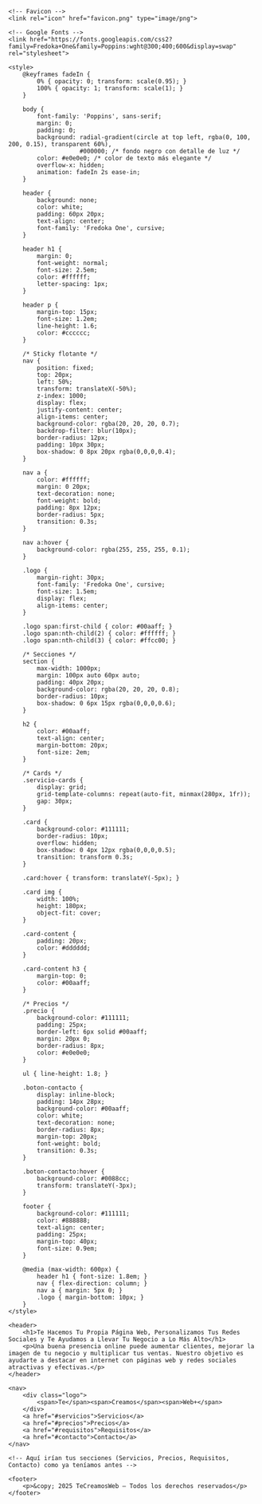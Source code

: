 <html lang="es">
<head>
    <meta charset="UTF-8">
    <meta name="viewport" content="width=device-width, initial-scale=1.0">
    <title>TeCreamosWeb</title>

    <!-- Favicon -->
    <link rel="icon" href="favicon.png" type="image/png">

    <!-- Google Fonts -->
    <link href="https://fonts.googleapis.com/css2?family=Fredoka+One&family=Poppins:wght@300;400;600&display=swap" rel="stylesheet">

    <style>
        @keyframes fadeIn {
            0% { opacity: 0; transform: scale(0.95); }
            100% { opacity: 1; transform: scale(1); }
        }

        body {
            font-family: 'Poppins', sans-serif;
            margin: 0;
            padding: 0;
            background: radial-gradient(circle at top left, rgba(0, 100, 200, 0.15), transparent 60%), 
                        #000000; /* fondo negro con detalle de luz */
            color: #e0e0e0; /* color de texto más elegante */
            overflow-x: hidden;
            animation: fadeIn 2s ease-in;
        }

        header {
            background: none;
            color: white;
            padding: 60px 20px;
            text-align: center;
            font-family: 'Fredoka One', cursive;
        }

        header h1 {
            margin: 0;
            font-weight: normal;
            font-size: 2.5em;
            color: #ffffff;
            letter-spacing: 1px;
        }

        header p {
            margin-top: 15px;
            font-size: 1.2em;
            line-height: 1.6;
            color: #cccccc;
        }

        /* Sticky flotante */
        nav {
            position: fixed;
            top: 20px;
            left: 50%;
            transform: translateX(-50%);
            z-index: 1000;
            display: flex;
            justify-content: center;
            align-items: center;
            background-color: rgba(20, 20, 20, 0.7);
            backdrop-filter: blur(10px);
            border-radius: 12px;
            padding: 10px 30px;
            box-shadow: 0 8px 20px rgba(0,0,0,0.4);
        }

        nav a {
            color: #ffffff;
            margin: 0 20px;
            text-decoration: none;
            font-weight: bold;
            padding: 8px 12px;
            border-radius: 5px;
            transition: 0.3s;
        }

        nav a:hover {
            background-color: rgba(255, 255, 255, 0.1);
        }

        .logo {
            margin-right: 30px;
            font-family: 'Fredoka One', cursive;
            font-size: 1.5em;
            display: flex;
            align-items: center;
        }

        .logo span:first-child { color: #00aaff; }
        .logo span:nth-child(2) { color: #ffffff; }
        .logo span:nth-child(3) { color: #ffcc00; }

        /* Secciones */
        section {
            max-width: 1000px;
            margin: 100px auto 60px auto;
            padding: 40px 20px;
            background-color: rgba(20, 20, 20, 0.8);
            border-radius: 10px;
            box-shadow: 0 6px 15px rgba(0,0,0,0.6);
        }

        h2 {
            color: #00aaff;
            text-align: center;
            margin-bottom: 20px;
            font-size: 2em;
        }

        /* Cards */
        .servicio-cards {
            display: grid;
            grid-template-columns: repeat(auto-fit, minmax(280px, 1fr));
            gap: 30px;
        }

        .card {
            background-color: #111111;
            border-radius: 10px;
            overflow: hidden;
            box-shadow: 0 4px 12px rgba(0,0,0,0.5);
            transition: transform 0.3s;
        }

        .card:hover { transform: translateY(-5px); }

        .card img {
            width: 100%;
            height: 180px;
            object-fit: cover;
        }

        .card-content {
            padding: 20px;
            color: #dddddd;
        }

        .card-content h3 {
            margin-top: 0;
            color: #00aaff;
        }

        /* Precios */
        .precio {
            background-color: #111111;
            padding: 25px;
            border-left: 6px solid #00aaff;
            margin: 20px 0;
            border-radius: 8px;
            color: #e0e0e0;
        }

        ul { line-height: 1.8; }

        .boton-contacto {
            display: inline-block;
            padding: 14px 28px;
            background-color: #00aaff;
            color: white;
            text-decoration: none;
            border-radius: 8px;
            margin-top: 20px;
            font-weight: bold;
            transition: 0.3s;
        }

        .boton-contacto:hover {
            background-color: #0088cc;
            transform: translateY(-3px);
        }

        footer {
            background-color: #111111;
            color: #888888;
            text-align: center;
            padding: 25px;
            margin-top: 40px;
            font-size: 0.9em;
        }

        @media (max-width: 600px) {
            header h1 { font-size: 1.8em; }
            nav { flex-direction: column; }
            nav a { margin: 5px 0; }
            .logo { margin-bottom: 10px; }
        }
    </style>
</head>
<body>

    <header>
        <h1>Te Hacemos Tu Propia Página Web, Personalizamos Tus Redes Sociales y Te Ayudamos a Llevar Tu Negocio a Lo Más Alto</h1>
        <p>Una buena presencia online puede aumentar clientes, mejorar la imagen de tu negocio y multiplicar tus ventas. Nuestro objetivo es ayudarte a destacar en internet con páginas web y redes sociales atractivas y efectivas.</p>
    </header>

    <nav>
        <div class="logo">
            <span>Te</span><span>Creamos</span><span>Web+</span>
        </div>
        <a href="#servicios">Servicios</a>
        <a href="#precios">Precios</a>
        <a href="#requisitos">Requisitos</a>
        <a href="#contacto">Contacto</a>
    </nav>

    <!-- Aquí irían tus secciones (Servicios, Precios, Requisitos, Contacto) como ya teníamos antes -->
    
    <footer>
        <p>&copy; 2025 TeCreamosWeb – Todos los derechos reservados</p>
    </footer>

</body>
</html>



